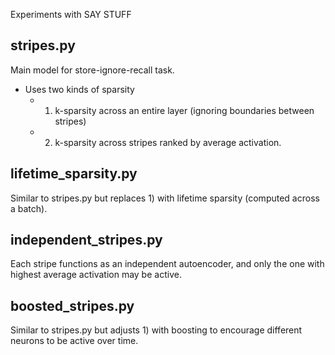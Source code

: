 Experiments with SAY STUFF


## stripes.py
Main model for store-ignore-recall task.  

* Uses two kinds of sparsity
    -  1) k-sparsity across an entire layer (ignoring boundaries between stripes)
    -  2) k-sparsity across stripes ranked by average activation.

## lifetime_sparsity.py
Similar to stripes.py but replaces 1) with lifetime sparsity (computed across a batch).

## independent_stripes.py
Each stripe functions as an independent autoencoder, and only the one with highest average activation may be active.

## boosted_stripes.py
Similar to stripes.py but adjusts 1) with boosting to encourage different neurons to be active over time.
